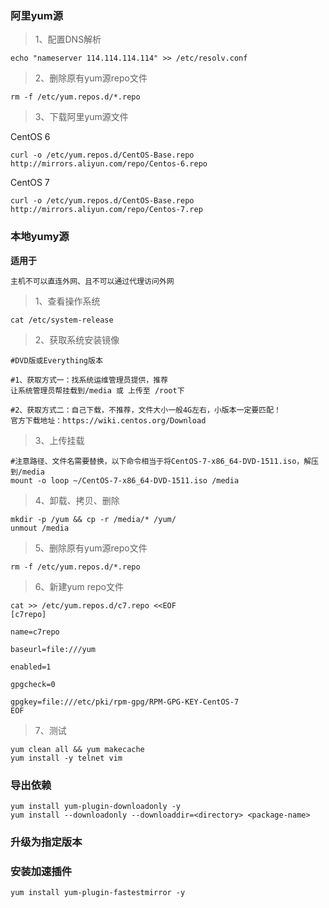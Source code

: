 ### 阿里yum源

> 1、配置DNS解析

	echo "nameserver 114.114.114.114" >> /etc/resolv.conf

> 2、删除原有yum源repo文件

	rm -f /etc/yum.repos.d/*.repo
	
> 3、下载阿里yum源文件

CentOS 6
	
	curl -o /etc/yum.repos.d/CentOS-Base.repo http://mirrors.aliyun.com/repo/Centos-6.repo

CentOS 7

	curl -o /etc/yum.repos.d/CentOS-Base.repo http://mirrors.aliyun.com/repo/Centos-7.rep
	
### 本地yumy源

**适用于**

`主机不可以直连外网、且不可以通过代理访问外网`


> 1、查看操作系统

	cat /etc/system-release


> 2、获取系统安装镜像

	#DVD版或Everything版本

	#1、获取方式一：找系统运维管理员提供，推荐
	让系统管理员帮挂载到/media 或 上传至 /root下

	#2、获取方式二：自己下载，不推荐，文件大小一般4G左右，小版本一定要匹配！
	官方下载地址：https://wiki.centos.org/Download

> 3、上传挂载

	#注意路径、文件名需要替换，以下命令相当于将CentOS-7-x86_64-DVD-1511.iso，解压到/media
	mount -o loop ~/CentOS-7-x86_64-DVD-1511.iso /media

> 4、卸载、拷贝、删除

	mkdir -p /yum && cp -r /media/* /yum/
	unmout /media

> 5、删除原有yum源repo文件

	rm -f /etc/yum.repos.d/*.repo

> 6、新建yum repo文件

	cat >> /etc/yum.repos.d/c7.repo <<EOF
	[c7repo]
	
	name=c7repo
	
	baseurl=file:///yum
	
	enabled=1
	
	gpgcheck=0
	
	gpgkey=file:///etc/pki/rpm-gpg/RPM-GPG-KEY-CentOS-7
	EOF

> 7、测试

	yum clean all && yum makecache
	yum install -y telnet vim
	
### 导出依赖

    yum install yum-plugin-downloadonly -y
    yum install --downloadonly --downloaddir=<directory> <package-name>
    
### 升级为指定版本

### 安装加速插件

    yum install yum-plugin-fastestmirror -y


    